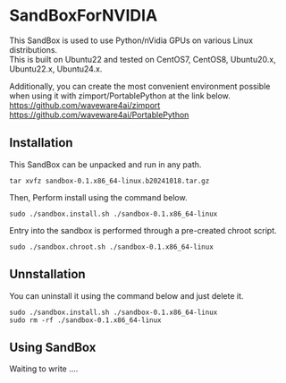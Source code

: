# SandBoxForNVIDIA

This SandBox is used to use Python/nVidia GPUs on various Linux distributions.  
This is built on Ubuntu22 and tested on CentOS7, CentOS8, Ubuntu20.x, Ubuntu22.x, Ubuntu24.x.  

Additionally, you can create the most convenient environment possible when using it with zimport/PortablePython at the link below.  
https://github.com/waveware4ai/zimport  
https://github.com/waveware4ai/PortablePython  

Installation
------------
This SandBox can be unpacked and run in any path.
```
tar xvfz sandbox-0.1.x86_64-linux.b20241018.tar.gz
```
Then, Perform install using the command below.
```
sudo ./sandbox.install.sh ./sandbox-0.1.x86_64-linux
```
Entry into the sandbox is performed through a pre-created chroot script.
```
sudo ./sandbox.chroot.sh ./sandbox-0.1.x86_64-linux
```
Unnstallation
------------
You can uninstall it using the command below and just delete it.
```
sudo ./sandbox.install.sh ./sandbox-0.1.x86_64-linux
sudo rm -rf ./sandbox-0.1.x86_64-linux
```
Using SandBox
------------
Waiting to write ....
